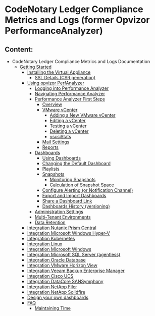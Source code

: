 # CodeNotary Ledger Compliance Metrics and Logs (former Opvizor PerformanceAnalyzer)

## Content:

  - CodeNotary Ledger Compliance Metrics and Logs Documentation
      - [Getting Started](Getting_Started)
          - [Installing the Virtual
            Appliance](Installing_the_Virtual_Appliance)
              - [SSL Details (CSR
                generation)](SSL_Details_CSR_generation_)
          - [Using opvizor PerfAnalyzer](Using_opvizor_PerfAnalyzer)
              - [Logging into Performance
                Analyzer](Logging_into_Performance_Analyzer)
              - [Navigating Performance
                Analyzer](Navigating_Performance_Analyzer)
              - [Performance Analyzer First
                Steps](Performance_Analyzer_First_Steps)
                  - [Overview](Overview)
                  - [VMware vCenter](VMware_vCenter)
                      - [Adding a New VMware
                        vCenter](Adding_a_New_VMware_vCenter)
                      - [Editing a vCenter](Editing_a_vCenter)
                      - [Testing a vCenter](Testing_a_vCenter)
                      - [Deleting a vCenter](Deleting_a_vCenter)
                      - [vscsiStats](vscsiStats)
                  - [Mail Settings](Mail_Settings)
                  - [Reports](Reports)
              - [Dashboards](Dashboards)
                  - [Using Dashboards](Using_Dashboards)
                  - [Changing the Default
                    Dashboard](Changing_the_Default_Dashboard)
                  - [Playlists](Playlists)
                  - [Snapshots](Snapshots)
                      - [Monitoring Snapshots](Monitoring_Snapshots)
                      - [Calculation of Snapshot
                        Space](Calculation_of_Snapshot_Space)
                  - [Configure Alerting (or Notification
                    Channel)](Configure_Alerting_or_Notification_Channel_)
                  - [Export and Import
                    Dashboards](Export_and_Import_Dashboards)
                  - [Share a Dashboard Link](Share_a_Dashboard_Link)
                  - [Dashboards History
                    (versioning)](Dashboards_History_versioning_)
              - [Administration Settings](Administration_Settings)
              - [Multi-Tenant Environments](Multi-Tenant_Environments)
              - [Data Retention](Data_Retention)
          - [Integration Nutanix Prism
            Central](Integration_Nutanix_Prism_Central)
          - [Integration Microsoft Windows
            Hyper-V](Integration_Microsoft_Windows_Hyper-V)
          - [Integration Kubernetes](Integration_Kubernetes)
          - [Integration Linux](Integration_Linux)
          - [Integration Microsoft
            Windows](Integration_Microsoft_Windows)
          - [Integration Microsoft SQL Server
            (agentless)](Integration_Microsoft_SQL_Server_agentless_)
          - [Integration Oracle Database](Integration_Oracle_Database)
          - [Integration VMware Horizon
            View](Integration_VMware_Horizon_View)
          - [Integration Veeam Backup Enterprise
            Manager](Integration_Veeam_Backup_Enterprise_Manager)
          - [Integration Cisco UCS](Integration_Cisco_UCS)
          - [Integration DataCore
            SANSymphony](Integration_DataCore_SANSymphony)
          - [Integration NetApp Filer](Integration_NetApp_Filer)
          - [Integration NetApp Solidfire](Integration_NetApp_Solidfire)
          - [Design your own dashboards](Design_your_own_dashboards)
          - [FAQ](FAQ)
              - [Maintaining Time](Maintaining_Time)
